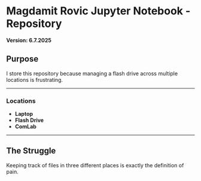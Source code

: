 # Magdamit Rovic Jupyter Notebook - Repository
**Version: 6.7.2025**

## Purpose
I store this repository because managing a flash drive across multiple locations is frustrating.

---

### Locations
- **Laptop**
- **Flash Drive**
- **ComLab**

---

## The Struggle
Keeping track of files in three different places is exactly the definition of pain.
